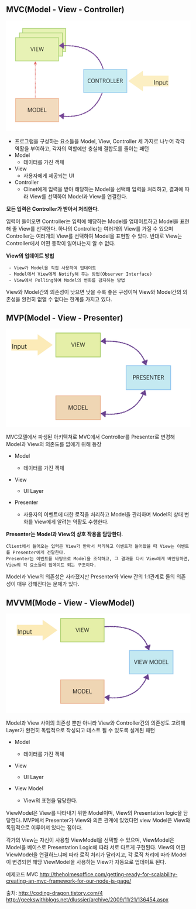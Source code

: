 ## MVC(Model - View - Controller)

![mvc](https://raw.githubusercontent.com/namgunghyeon/wiki/2a0a02e898426190eca765c853fc8fe2c450db21/images/design_pattern/%EC%8A%A4%ED%81%AC%EB%A6%B0%EC%83%B7%202016-11-22%20%EC%98%A4%EC%A0%84%2012.50.13.png)

 - 프로그램을 구성하는 요소들을 Model, View, Controller 세 가지로 나누어 각각 역활을 부여하고, 각자의 역할에만 충실해 결합도를 줄이는 패턴
 - Model
   - 데이터를 가진 객체
 - View
   - 사용자에게 제공되는 UI
 - Controller
   - Clinet에게 입력을 받아 해당하는 Model을 선택해 입력을 처리하고, 결과에 따라 View를 선택하여 Model과 View를 연결한다.

 **모든 입력은 Controller가 받아서 처리한다.**

 입력이 들어오면 Controller는 입력에 해당하는 Model를 업데이트하고 Model을 표현해 줄 View를 선택한다.
 하나의 Controller는 여러개의 View를 가질 수 있으며 Controller는 여러개의 View를 선택하여 Model을 표현할 수 있다. 반대로 View는 Controller에서 어떤 동작이 일어나는지 알 수 없다.

 **View의 업데이트 방법**
```
 - View가 Model을 직접 사용하여 업데이트
 - Model에서 View에게 Notify해 주는 방법(Observer Interface)
 - View에서 Polling하여 Model의 변화를 감지하는 방법
```
 View와 Model간의 의존성이 낮으면 낮을 수록 좋은 구성이며 View와 Model간의 의존성을 완전히 없앨 수 없다는 한계를 가지고 있다.


## MVP(Model - View - Presenter)
![mvp](https://raw.githubusercontent.com/namgunghyeon/wiki/0bcf5f0b6a01fc69ddba7f6da3b063fbb72bacec/images/design_pattern/%EC%8A%A4%ED%81%AC%EB%A6%B0%EC%83%B7%202016-11-22%20%EC%98%A4%ED%9B%84%2010.01.45.png)

MVC모델에서 파생된 아키텍쳐로 MVC에서 Controller를 Presenter로 변경해 Model과 View의 의존도를 없애기 위해 등장

- Model
  - 데이터를 가진 객체

- View
  - UI Layer

- Presenter
  - 사용자의 이벤트에 대한 로직을 처리하고 Model을 관리하며 Model의 상태 변화를 View에게 알려는 역활도 수행한다.

**Presenter는 Model과 View의 상호 작용을 담당한다.**

```
Client에서 들어오는 입력은 View가 받아서 처리하고 이벤트가 들어왔을 때 View는 이벤트를 Presenter에게 전달한다.
Presenter는 이벤트를 바탕으로 Model을 조작하고, 그 결과를 다시 View에게 바인딩하면, View의 각 요소들이 업데이트 되는 구조이다.
```

 Model과 View의 의존성은 사라졌지만 Presenter와 View 간의 1:1관계로 둘의 의존성이 매우 강해진다는 문제가 있다.


## MVVM(Mode - View - ViewModel)
![mvvm](https://github.com/namgunghyeon/wiki/blob/master/images/design_pattern/%EC%8A%A4%ED%81%AC%EB%A6%B0%EC%83%B7%202016-11-22%20%EC%98%A4%ED%9B%84%2010.00.13.png?raw=true)

Model과 View 사이의 의존성 뿐만 아니라 View와 Controller간의 의존성도 고려해 Layer가 완전히 독립적으로 작성되고 테스트 될 수 있도록 설계된 패턴

- Model
  - 데이터를 가진 객체

- View
  - UI Layer

- View Model
  - View의 표현을 담당한다.


ViewModel은 View를 나타내기 위한 Model이며, View의 Presentation logic을 담당한다.
MVP에서 Presenter가 View와 의존 관계에 있었다면 view Model은 View와 독립적으로 이루어져 있다는 점이다.

각가의 View는 자신이 사용할 ViewModel을 선택할 수 있으며, ViewModel은 Model을 베이스로 Presentation Logic에 따라 서로 다르게 구현된다.
View의 어떤 ViewModel을 연결하느냐에 따라 로직 처리가 달라지고, 각 로직 처리에 따라 Model이 변경되면 해당 ViewModel을 사용하는 View가 자동으로 업데이트 된다.




예제코드
MVC
http://theholmesoffice.com/getting-ready-for-scalability-creating-an-mvc-framework-for-our-node-js-page/



출처:
http://coding-dragon.tistory.com/4
http://geekswithblogs.net/dlussier/archive/2009/11/21/136454.aspx
